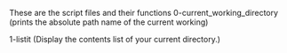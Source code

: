 These are the script files and their functions
0-current_working_directory (prints the absolute path name of the current working)

1-listit (Display the contents list of your current directory.)


